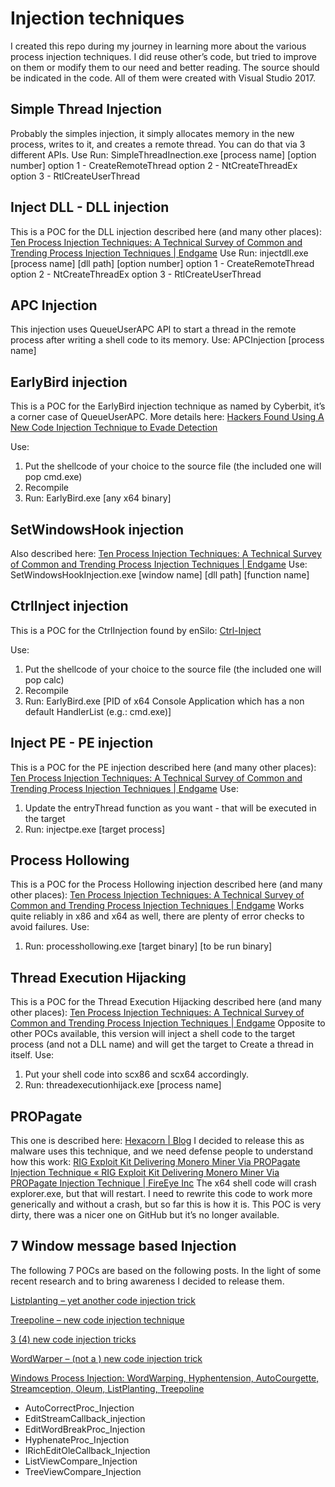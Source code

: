 # Injection techniques
I created this repo during my journey in learning more about the various process injection techniques. I did reuse other’s code, but tried to improve on them or modify them to our need and better reading. The source should be indicated in the code.
All of them were created with Visual Studio 2017.

## Simple Thread Injection
Probably the simples injection, it simply allocates memory in the new process, writes to it, and creates a remote thread. You can do that via 3 different APIs.
Use
Run: SimpleThreadInection.exe [process name] [option number]
option 1 - CreateRemoteThread
option 2 - NtCreateThreadEx
option 3 - RtlCreateUserThread

## Inject DLL - DLL injection
This is a POC for the DLL injection described here (and many other places):
[Ten Process Injection Techniques: A Technical Survey of Common and Trending Process Injection Techniques | Endgame](https://www.endgame.com/blog/technical-blog/ten-process-injection-techniques-technical-survey-common-and-trending-process)
Use
Run: injectdll.exe [process name] [dll path] [option number]
option 1 - CreateRemoteThread
option 2 - NtCreateThreadEx
option 3 - RtlCreateUserThread

## APC Injection
This injection uses QueueUserAPC API to start a thread in the remote process after writing a shell code to its memory.
Use: APCInjection [process name]

## EarlyBird injection
This is a POC for the EarlyBird injection technique as named by Cyberbit, it’s a corner case of QueueUserAPC. More details here:
[Hackers Found Using A New Code Injection Technique to Evade Detection](https://thehackernews.com/2018/04/early-bird-code-injection.html)

Use:
1. Put the shellcode of your choice to the source file (the included one will pop cmd.exe)
2. Recompile
3. Run: EarlyBird.exe [any x64 binary]

## SetWindowsHook injection
Also described here:
[Ten Process Injection Techniques: A Technical Survey of Common and Trending Process Injection Techniques | Endgame](https://www.endgame.com/blog/technical-blog/ten-process-injection-techniques-technical-survey-common-and-trending-process)
Use: SetWindowsHookInjection.exe [window name] [dll path] [function name]

## CtrlInject injection
This is a POC for the CtrlInjection found by enSilo:
[Ctrl-Inject](https://blog.ensilo.com/ctrl-inject)

Use:
1. Put the shellcode of your choice to the source file (the included one will pop calc)
2. Recompile
3. Run: EarlyBird.exe [PID of x64 Console Application which has a non default HandlerList (e.g.: cmd.exe)]
		
## Inject PE - PE injection
This is a POC for the PE injection described here (and many other places):
[Ten Process Injection Techniques: A Technical Survey of Common and Trending Process Injection Techniques | Endgame](https://www.endgame.com/blog/technical-blog/ten-process-injection-techniques-technical-survey-common-and-trending-process)
Use:
1. Update the entryThread function as you want - that will be executed in the target
2. Run: injectpe.exe [target process]

## Process Hollowing
This is a POC for the Process Hollowing injection described here (and many other places):
[Ten Process Injection Techniques: A Technical Survey of Common and Trending Process Injection Techniques | Endgame](https://www.endgame.com/blog/technical-blog/ten-process-injection-techniques-technical-survey-common-and-trending-process)
Works quite reliably in x86 and x64 as well, there are plenty of error checks to avoid failures.
Use:
1. Run: processhollowing.exe [target binary] [to be run binary]

## Thread Execution Hijacking
This is a POC for the Thread Execution Hijacking described here (and many other places):
[Ten Process Injection Techniques: A Technical Survey of Common and Trending Process Injection Techniques | Endgame](https://www.endgame.com/blog/technical-blog/ten-process-injection-techniques-technical-survey-common-and-trending-process)
Opposite to other POCs available, this version will inject a shell code to the target process (and not a DLL name) and will get the target to Create a thread in itself.
Use:
1. Put your shell code into scx86 and scx64 accordingly.
2. Run: threadexecutionhijack.exe [process name] 

## PROPagate
This one is described here:
[Hexacorn | Blog](http://www.hexacorn.com/blog/2017/10/26/propagate-a-new-code-injection-trick/)
I decided to release this as malware uses this technique, and we need defense people to understand how this work:
[RIG Exploit Kit Delivering Monero Miner Via PROPagate Injection Technique « RIG Exploit Kit Delivering Monero Miner Via PROPagate Injection Technique | FireEye Inc](https://www.fireeye.com/blog/threat-research/2018/06/rig-ek-delivering-monero-miner-via-propagate-injection-technique.html)
The x64 shell code will crash explorer.exe, but that will restart. I need to rewrite this code to work more generically and without a crash, but so far this is how it is. This POC is very dirty, there was a nicer one on GitHub but it’s no longer available.

## 7 Window message based Injection
The following 7 POCs are based on the following posts. In the light of some recent research and to bring awareness I decided to release them.

[Listplanting – yet another code injection trick](http://www.hexacorn.com/blog/2019/04/25/listplanting-yet-another-code-injection-trick/)

[Treepoline – new code injection technique](http://www.hexacorn.com/blog/2019/04/24/treepoline-new-code-injection-technique/)

[3 (4) new code injection tricks](http://www.hexacorn.com/blog/2019/04/24/3-new-code-injection-tricks/)

[WordWarper – (not a ) new code injection trick](http://www.hexacorn.com/blog/2019/04/23/wordwarper-new-code-injection-trick/)

[Windows Process Injection: WordWarping, Hyphentension, AutoCourgette, Streamception, Oleum, ListPlanting, Treepoline](https://modexp.wordpress.com/2019/04/25/seven-window-injection-methods/)

* AutoCorrectProc_Injection
* EditStreamCallback_injection
* EditWordBreakProc_Injection
* HyphenateProc_Injection
* IRichEditOleCallback_Injection
* ListViewCompare_Injection
* TreeViewCompare_Injection
